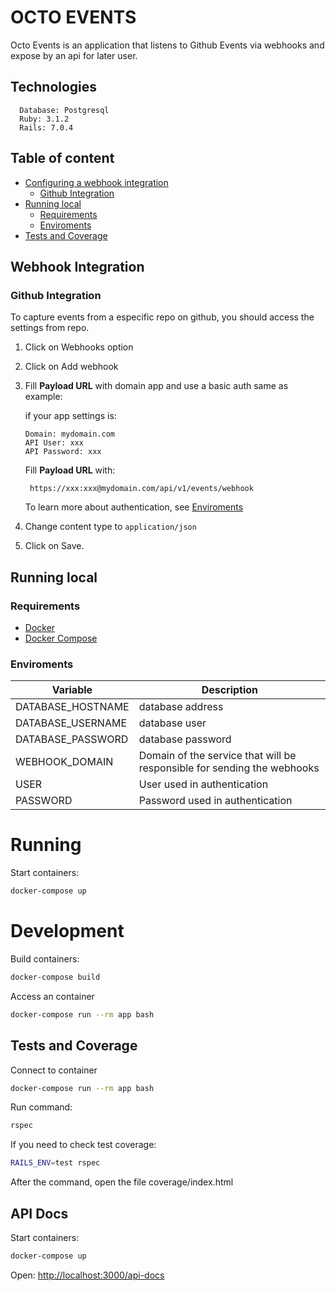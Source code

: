 # OCTO EVENTS

Octo Events is an application that listens to Github Events via webhooks and expose by an api for later user.

## Technologies

```
  Database: Postgresql
  Ruby: 3.1.2
  Rails: 7.0.4
```

## Table of content

- [Configuring a webhook integration](#webhook-integration)
  - [Github Integration](#github-integration)
- [Running local](#running-local)
  - [Requirements](#requirements)
  - [Enviroments](#enviroments)
- [Tests and Coverage](#tests-and-coverage)

## Webhook Integration

### Github Integration

To capture events from a especific repo on github, you should access the settings from repo.

1. Click on Webhooks option
2. Click on Add webhook
3. Fill **Payload URL** with domain app and use a basic auth same as example:

   if your app settings is:

   ```
   Domain: mydomain.com
   API User: xxx
   API Password: xxx
   ```

   Fill **Payload URL** with:

   ```
    https://xxx:xxx@mydomain.com/api/v1/events/webhook
   ```

   To learn more about authentication, see [Enviroments](#enviroments)

4. Change content type to `application/json`
5. Click on Save.

## Running local

### Requirements

- [Docker](https://docs.docker.com/get-docker/)
- [Docker Compose](https://docs.docker.com/compose/)

### Enviroments

| Variable          | Description                                                             |
| ----------------- | ----------------------------------------------------------------------- |
| DATABASE_HOSTNAME | database address                                                        |
| DATABASE_USERNAME | database user                                                           |
| DATABASE_PASSWORD | database password                                                       |
| WEBHOOK_DOMAIN    | Domain of the service that will be responsible for sending the webhooks |
| USER              | User used in authentication                                             |
| PASSWORD          | Password used in authentication                                         |

# Running

Start containers:

```sh
docker-compose up
```

# Development

Build containers:

```sh
docker-compose build
```

Access an container

```sh
docker-compose run --rm app bash
```

## Tests and Coverage

Connect to container

```sh
docker-compose run --rm app bash
```

Run command:

```sh
rspec
```

If you need to check test coverage:

```sh
RAILS_ENV=test rspec
```

After the command, open the file coverage/index.html

## API Docs

Start containers:

```sh
docker-compose up
```

Open: [http://localhost:3000/api-docs](http://localhost:3000/api-docs)
